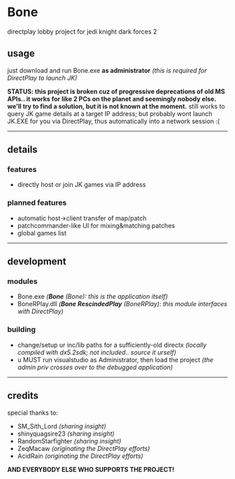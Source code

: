 # Bone
directplay lobby project for jedi knight dark forces 2

## usage

just download and run Bone.exe **as administrator** _(this is required for DirectPlay to launch JK)_

**STATUS: this project is broken cuz of progressive deprecations of old MS APIs.. it works for like 2 PCs on the planet and seemingly nobody else.  we'll try to find a solution, but it is not known at the moment.**  still works to query JK game details at a target IP address;  but probably wont launch JK.EXE for you via DirectPlay, thus automatically into a network session :(

---

## details

### features
- directly host or join JK games via IP address

### planned features
- automatic host->client transfer of map/patch
- patchcommander-like UI for mixing&matching patches
- global games list

---

## development

### modules
- Bone.exe _(**Bone** (Bone): this is the application itself)_
- BoneRPlay.dll _(**Bone RescindedPlay** (BoneRPlay): this module interfaces with DirectPlay)_

### building
- change/setup ur inc/lib paths for a sufficiently-old directx _(locally compiled with dx5.2sdk; not included.. source it urself)_
- u MUST run visualstudio as Administrator,  then load the project  _(the admin priv crosses over to the debugged application)_

---

## credits
special thanks to:
- SM_Sith_Lord _(sharing insight)_
- shinyquagsire23 _(sharing insight)_
- RandomStarfighter _(sharing insight)_
- ZeqMacaw _(originating the DirectPlay efforts)_
- AcidRain _(originating the DirectPlay efforts)_

**AND EVERYBODY ELSE WHO SUPPORTS THE PROJECT!**
